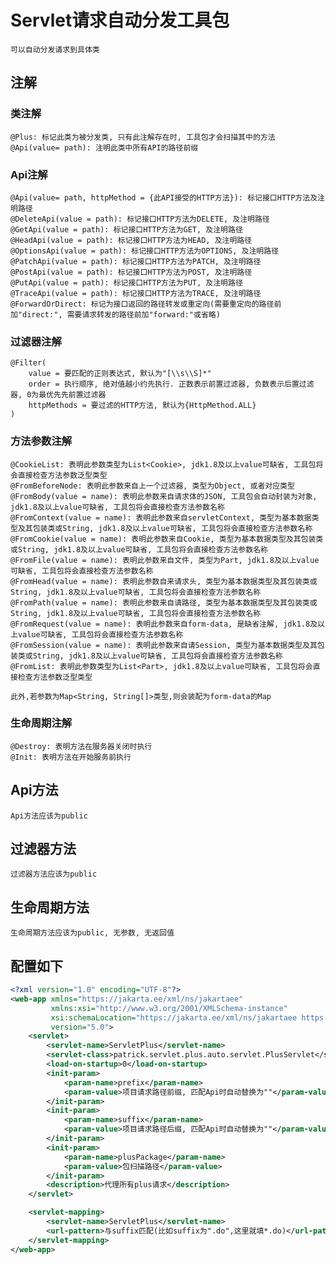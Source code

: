 # Servlet请求自动分发工具包

    可以自动分发请求到具体类

## 注解

### 类注解

    @Plus: 标记此类为被分发类, 只有此注解存在时, 工具包才会扫描其中的方法
    @Api(value= path): 注明此类中所有API的路径前缀

### Api注解

    @Api(value= path, httpMethod = {此API接受的HTTP方法}): 标记接口HTTP方法及注明路径
    @DeleteApi(value = path): 标记接口HTTP方法为DELETE, 及注明路径
    @GetApi(value = path): 标记接口HTTP方法为GET, 及注明路径
    @HeadApi(value = path): 标记接口HTTP方法为HEAD, 及注明路径
    @OptionsApi(value = path): 标记接口HTTP方法为OPTIONS, 及注明路径
    @PatchApi(value = path): 标记接口HTTP方法为PATCH, 及注明路径
    @PostApi(value = path): 标记接口HTTP方法为POST, 及注明路径
    @PutApi(value = path): 标记接口HTTP方法为PUT, 及注明路径
    @TraceApi(value = path): 标记接口HTTP方法为TRACE, 及注明路径
    @ForwardOrDirect: 标记为接口返回的路径转发或重定向(需要重定向的路径前加"direct:", 需要请求转发的路径前加"forward:"或省略)

### 过滤器注解

    @Filter(
        value = 要匹配的正则表达式, 默认为"[\\s\\S]*"
        order = 执行顺序, 绝对值越小约先执行. 正数表示前置过滤器, 负数表示后置过滤器, 0为最优先先前置过滤器
        httpMethods = 要过滤的HTTP方法, 默认为{HttpMethod.ALL}
    )

### 方法参数注解

    @CookieList: 表明此参数类型为List<Cookie>, jdk1.8及以上value可缺省, 工具包将会直接检查方法参数泛型类型
    @FromBeforeNode: 表明此参数来自上一个过滤器, 类型为Object, 或者对应类型
    @FromBody(value = name): 表明此参数来自请求体的JSON, 工具包会自动封装为对象, jdk1.8及以上value可缺省, 工具包将会直接检查方法参数名称
    @FromContext(value = name): 表明此参数来自servletContext, 类型为基本数据类型及其包装类或String, jdk1.8及以上value可缺省, 工具包将会直接检查方法参数名称
    @FromCookie(value = name): 表明此参数来自Cookie, 类型为基本数据类型及其包装类或String, jdk1.8及以上value可缺省, 工具包将会直接检查方法参数名称
    @FromFile(value = name): 表明此参数来自文件, 类型为Part, jdk1.8及以上value可缺省, 工具包将会直接检查方法参数名称
    @FromHead(value = name): 表明此参数自来请求头, 类型为基本数据类型及其包装类或String, jdk1.8及以上value可缺省, 工具包将会直接检查方法参数名称
    @FromPath(value = name): 表明此参数来自请路径, 类型为基本数据类型及其包装类或String, jdk1.8及以上value可缺省, 工具包将会直接检查方法参数名称
    @FromRequest(value = name): 表明此参数来自form-data, 是缺省注解, jdk1.8及以上value可缺省, 工具包将会直接检查方法参数名称
    @FromSession(value = name): 表明此参数来自请Session, 类型为基本数据类型及其包装类或String, jdk1.8及以上value可缺省, 工具包将会直接检查方法参数名称
    @FromList: 表明此参数类型为List<Part>, jdk1.8及以上value可缺省, 工具包将会直接检查方法参数泛型类型
    
    此外,若参数为Map<String, String[]>类型,则会装配为form-data的Map

### 生命周期注解
    @Destroy: 表明方法在服务器关闭时执行
    @Init: 表明方法在开始服务前执行

## Api方法
    Api方法应该为public

## 过滤器方法
    过滤器方法应该为public

## 生命周期方法
    生命周期方法应该为public, 无参数, 无返回值

## 配置如下

```xml
<?xml version="1.0" encoding="UTF-8"?>
<web-app xmlns="https://jakarta.ee/xml/ns/jakartaee"
         xmlns:xsi="http://www.w3.org/2001/XMLSchema-instance"
         xsi:schemaLocation="https://jakarta.ee/xml/ns/jakartaee https://jakarta.ee/xml/ns/jakartaee/web-app_5_0.xsd"
         version="5.0">
    <servlet>
        <servlet-name>ServletPlus</servlet-name>
        <servlet-class>patrick.servlet.plus.auto.servlet.PlusServlet</servlet-class>
        <load-on-startup>0</load-on-startup>
        <init-param>
            <param-name>prefix</param-name>
            <param-value>项目请求路径前缀, 匹配Api时自动替换为""</param-value>
        </init-param>
        <init-param>
            <param-name>suffix</param-name>
            <param-value>项目请求路径后缀, 匹配Api时自动替换为""</param-value>
        </init-param>
        <init-param>
            <param-name>plusPackage</param-name>
            <param-value>包扫描路径</param-value>
        </init-param>
        <description>代理所有plus请求</description>
    </servlet>

    <servlet-mapping>
        <servlet-name>ServletPlus</servlet-name>
        <url-pattern>与suffix匹配(比如suffix为".do",这里就填*.do)</url-pattern>
    </servlet-mapping>
</web-app>
```
